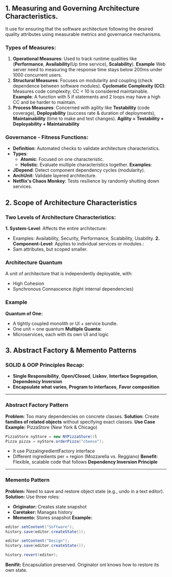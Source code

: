 ## 1. Measuring and Governing Architecture Characteristics.
It use for ensuring that the software architecture following the desired quality attributes using measurable metrics and governance mechanisms.
### Types of Measures:
1. **Operational Measures**: Used to track runtime qualities like (**Performance**, **Availability**(Up time service), **Scalability**). **Example** Web server need to measuring the response time stays below 200ms under 1000 concurrent users.
2. **Structural Measures**: Focuses on modularity and coupling (check dependence between software modules). **Cyclomatic Complexity (CC)**: Measures code complexity; CC < 10 is considered maintainable. **Example**: A function with 5 if statements and 2 loops may have a high CC and be harder to maintain.
3. **Process Measures**: Concerned with agility like **Testability** (code coverage), **Deployability** (success rate & duration of deployments), **Maintainability** (time to make and test changes). **Agility = Testability + Deployability + Maintainability**
### Governance - Fitness Functions:
- **Definition**: Automated checks to validate architecture characteristics.
- **Types**:
	- **Atomic**: Focused on one characteristic.
	- **Holistic**: Evaluate multiple characteristics together.
**Examples**:
- **JDepend**: Detect component dependency cycles (modularity).
- **ArchUnit**: Validate layered architecture.
- **Netflix's Chaos Monkey**: Tests resilience by randomly shutting down services.
## 2. Scope of Architecture Characteristics
### Two Levels of Architecture Characteristics:
**1. System-Level**:
Affects the entire architecture:
- Examples: Availability, Security, Performance, Scalability, Usability.
**2. Component-Level**:
Applies to individual services or modules.:
- Sam  attributes, but scoped smaller.
### Architecture Quantum
A unit of architecture that is independently deployable, with:
- High Cohesion
- Synchronous Connascence (tight internal dependencies)
### Example
**Quantum of One:**
- A tightly coupled monolith or UI + service bundle.
- One unit = one quantum
**Multiple Quanta:**
- Microservices, each  with its own UI and logic
## 3. Abstract Factory & Memento Patterns
### SOLID & OOP Principles Recap:
- **Single Responsibility**, **Open/Closed**, **Liskov**, **Interface Segregation**, **Dependency Inversion**
- **Encapsulate what varies**, **Program to interfaces**, **Favor composition**
---
### Abstract Factory Pattern
**Problem**: Too many dependencies on concrete classes.
**Solution**:
Create **families of related objects** without specifying exact classes.
**Use Case Example:**
PizzaStore (New York & Chicago)
```c#
PizzaStore nyStore = new NYPizzaStore()l
Pizza pizza = nyStore.orderPizza("cheese");
```
- It use PizzaIngredientFactory interface
- Different ingredients per = region (Mozzarella vs. Reggiano)
**Benefit:** Flexible, scalable code that follows **Dependency Inversion Principle**
---
### Memento Pattern
**Problem:** Need to save and restore object state (e.g., undo in a text editor).
**Solution:**
Use three roles:
- **Originator:** Creates state snapshot
- **Caretaker:** Manages history
- **Memento:** Stores snapshot
**Example:**
```java
editor.setContent("Software");
history.save(editor.createState());

editor.setContent("Design");
history.save(editor.createState());

history.revert(editor);
```
**Benifit:** Encapsulation preserved. Originator onl  knows how to restore its own state.


